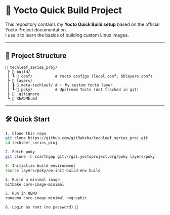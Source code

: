 # 🚀 Yocto Quick Build Project

This repository contains my **Yocto Quick Build setup** based on the official Yocto Project documentation.  
I use it to learn the basics of building custom Linux images.

---

## 📂 Project Structure

```text
📂 techleef_series_proj/
 ┣ 📂 build/
 ┃ ┗ 📂 conf/          # Yocto configs (local.conf, bblayers.conf)
 ┣ 📂 layers/
 ┃ ┣ 📂 meta-techleef/ # ✨ My custom Yocto layer
 ┃ ┗ 📂 poky/          # Upstream Yocto (not tracked in git)
 ┣ 📄 .gitignore
 ┗ 📄 README.md
 ```

---

## 🛠️ Quick Start

```bash
1. Clone this repo
git clone https://github.com/gitRaksha/techleef_series_proj.git
cd techleef_series_proj

2. Fetch poky
git clone -b scarthgap git://git.yoctoproject.org/poky layers/poky

3. Initialize build environment
source layers/poky/oe-init-build-env build

4. Build a minimal image
bitbake core-image-minimal

5. Run in QEMU
runqemu core-image-minimal nographic

6. Login as root (no password) 🎉
